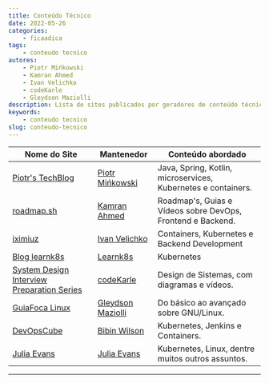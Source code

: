 ```yaml
---
title: Conteúdo Técnico
date: 2022-05-26
categories:
    - ficaadica
tags:
    - conteudo tecnico
autores:
    - Piotr Mińkowski
    - Kamran Ahmed
    - Ivan Velichko
    - codeKarle
    - Gleydson Maziolli
description: Lista de sites publicados por geradores de conteúdo técnico relevantes.
keywords:
    - conteudo tecnico
slug: conteudo-tecnico
---
```


| Nome do Site | Mantenedor | Conteúdo abordado |
|---|---|---|
| [Piotr's TechBlog](https://piotrminkowski.com/) | [Piotr Mińkowski](/autores/piotr-mińkowski/) | Java, Spring, Kotlin, microservices, Kubernetes e containers. |
| [roadmap.sh](https://roadmap.sh/) | [Kamran Ahmed](/autores/kamran-ahmed/) | Roadmap's, Guias e Vídeos sobre DevOps, Frontend e Backend. |
| [iximiuz](https://iximiuz.com/en/) | [Ivan Velichko](/autores/ivan-velichko/) | Containers, Kubernetes e Backend Development |
| [Blog learnk8s](https://learnk8s.io/blog) | [Learnk8s](https://learnk8s.io/) | Kubernetes |
| [System Design Interview Preparation Series](https://www.codekarle.com/) | [codeKarle](/autores/codekarle/) | Design de Sistemas, com diagramas e vídeos. |
| [GuiaFoca Linux](https://guiafoca.org/) | [Gleydson Maziolli](/autores/gleydson-maziolli/) | Do básico ao avançado sobre GNU/Linux. |
| [DevOpsCube](https://devopscube.com/) | [Bibin Wilson](/autores/bibin-wilson/) | Kubernetes, Jenkins e Containers. |
| [Julia Evans](https://jvns.ca/) | [Julia Evans](/autores/julia-evans/) | Kubernetes, Linux, dentre muitos outros assuntos. |

---
